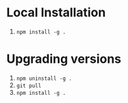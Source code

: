 # Local Installation

1. `npm install -g .`

# Upgrading versions

1. `npm uninstall -g .`
1. `git pull`
1. `npm install -g .`
